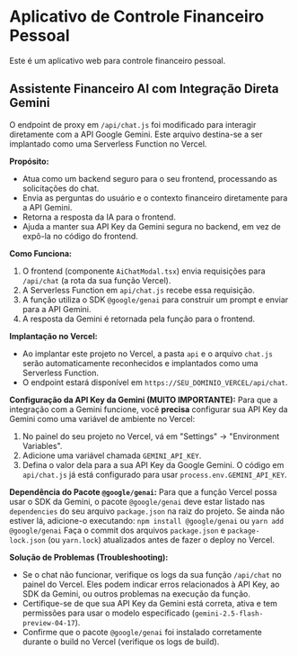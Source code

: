 # Aplicativo de Controle Financeiro Pessoal

Este é um aplicativo web para controle financeiro pessoal.

## Assistente Financeiro AI com Integração Direta Gemini

O endpoint de proxy em `/api/chat.js` foi modificado para interagir diretamente com a API Google Gemini. Este arquivo destina-se a ser implantado como uma Serverless Function no Vercel.

**Propósito:**
- Atua como um backend seguro para o seu frontend, processando as solicitações do chat.
- Envia as perguntas do usuário e o contexto financeiro diretamente para a API Gemini.
- Retorna a resposta da IA para o frontend.
- Ajuda a manter sua API Key da Gemini segura no backend, em vez de expô-la no código do frontend.

**Como Funciona:**
1. O frontend (componente `AiChatModal.tsx`) envia requisições para `/api/chat` (a rota da sua função Vercel).
2. A Serverless Function em `api/chat.js` recebe essa requisição.
3. A função utiliza o SDK `@google/genai` para construir um prompt e enviar para a API Gemini.
4. A resposta da Gemini é retornada pela função para o frontend.

**Implantação no Vercel:**
- Ao implantar este projeto no Vercel, a pasta `api` e o arquivo `chat.js` serão automaticamente reconhecidos e implantados como uma Serverless Function.
- O endpoint estará disponível em `https://SEU_DOMINIO_VERCEL/api/chat`.

**Configuração da API Key da Gemini (MUITO IMPORTANTE):**
Para que a integração com a Gemini funcione, você **precisa** configurar sua API Key da Gemini como uma variável de ambiente no Vercel:
1. No painel do seu projeto no Vercel, vá em "Settings" -> "Environment Variables".
2. Adicione uma variável chamada `GEMINI_API_KEY`.
3. Defina o valor dela para a sua API Key da Google Gemini.
O código em `api/chat.js` já está configurado para usar `process.env.GEMINI_API_KEY`.

**Dependência do Pacote `@google/genai`:**
Para que a função Vercel possa usar o SDK da Gemini, o pacote `@google/genai` deve estar listado nas `dependencies` do seu arquivo `package.json` na raiz do projeto.
Se ainda não estiver lá, adicione-o executando:
`npm install @google/genai`
ou
`yarn add @google/genai`
Faça o commit dos arquivos `package.json` e `package-lock.json` (ou `yarn.lock`) atualizados antes de fazer o deploy no Vercel.

**Solução de Problemas (Troubleshooting):**
- Se o chat não funcionar, verifique os logs da sua função `/api/chat` no painel do Vercel. Eles podem indicar erros relacionados à API Key, ao SDK da Gemini, ou outros problemas na execução da função.
- Certifique-se de que sua API Key da Gemini está correta, ativa e tem permissões para usar o modelo especificado (`gemini-2.5-flash-preview-04-17`).
- Confirme que o pacote `@google/genai` foi instalado corretamente durante o build no Vercel (verifique os logs de build).